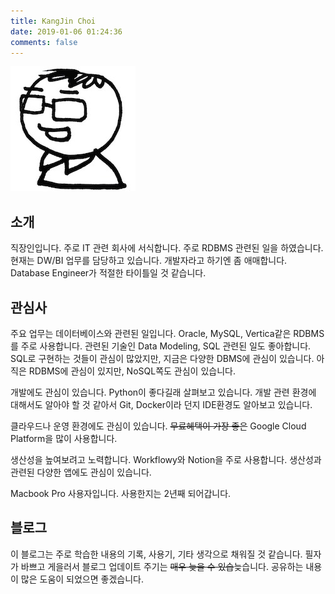 ```yaml
---
title: KangJin Choi
date: 2019-01-06 01:24:36
comments: false
---
```


![](/images/KangJinChoi.jpg)

## 소개

직장인입니다. 주로 IT 관련 회사에 서식합니다. 주로 RDBMS 관련된 일을 하였습니다. 현재는 DW/BI 업무를 담당하고 있습니다. 개발자라고 하기엔 좀 애매합니다. Database Engineer가 적절한 타이틀일 것 같습니다.

## 관심사

주요 업무는 데이터베이스와 관련된 일입니다. Oracle, MySQL, Vertica같은 RDBMS를 주로 사용합니다. 관련된 기술인 Data Modeling, SQL 관련된 일도 좋아합니다. SQL로 구현하는 것들이 관심이 많았지만, 지금은 다양한 DBMS에 관심이 있습니다. 아직은 RDBMS에 관심이 있지만, NoSQL쪽도 관심이 있습니다.

개발에도 관심이 있습니다. Python이 좋다길래 살펴보고 있습니다. 개발 관련 환경에 대해서도 알아야 할 것 같아서 Git, Docker이라 던지 IDE환경도 알아보고 있습니다.

클라우드나 운영 환경에도 관심이 있습니다. ~~무료혜택이 가장 좋은~~ Google Cloud Platform을 많이 사용합니다.

생산성을 높여보려고 노력합니다. Workflowy와 Notion을 주로 사용합니다. 생산성과 관련된 다양한 앱에도 관심이 있습니다.

Macbook Pro 사용자입니다. 사용한지는 2년째 되어갑니다.

## 블로그

이 블로그는 주로 학습한 내용의 기록, 사용기, 기타 생각으로 채워질 것 같습니다. 필자가 바쁘고 게을러서 블로그 업데이트 주기는 ~~매우 늦을 수 있습~~늦습니다. 공유하는 내용이 많은 도움이 되었으면 좋겠습니다.
